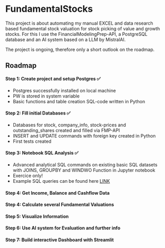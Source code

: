 # FundamentalStocks
This project is about automating my manual EXCEL and data research based fundamental stock valuation for stock picking of value and growth stocks. For this I use the FinancialModelingPrep-API, a PostgreSQL database and an AI system based on a LLM by MistralAI.

The project is ongoing, therefore only a short outlook on the roadmap.

## Roadmap

#### Step 1: Create project and setup Postgres ✅
- Postgres successfully installed on local machine
- PW is stored in system variable
- Basic functions and table creation SQL-code written in Python

#### Step 2: Fill initial Databases ✅
- Databases for stock, company_info, stock-prices and outstanding_shares created and filled via FMP-API
- INSERT and UPDATE commands with foreign key created in Python
- First tests created

#### Step 3: Notebook SQL Analysis ✅
- Advanced analytical SQL commands on existing basic SQL datasets with JOINS, GROUPBY and WINDWO Function in Jupyter notebook
- Exercice only!
- Example SQL queries can be found here [LINK](https://github.com/janorkan/FundamentalStocks/blob/main/StockDataAnalyticsSQL.ipynb)

#### Step 4: Get Income, Balance and Cashflow Data


#### Step 4: Calculate several Fundamental Valuations


#### Step 5: Visualize Information


#### Step 6: Use AI system for Evaluation and further info


#### Step 7: Build interactive Dashboard with Streamlit
